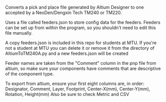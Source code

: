 Converts a pick and place file generated by Altium Designer to one accepted by a NeoDen/Dengxin Tech TM240 or TM220.

Uses a file called feeders.json to store config data for the feeders. Feeders can be set up from within the program, so you shouldn't need to edit this file manually.

A copy feeders.json is included in this repo for students at MTU. If you're not a student at MTU you can delete it or remove it from the directory of AltiumToTM240A.py and a new feeders.json will be created

Feeder names are taken from the "Comment" column in the pnp file from altium, so make sure your components have comments that are descriptive of the component type.

To export from altium, ensure your first eight columns are, in order: Designator, Comment, Layer, Footprint, Center-X(mm), Center-Y(mm), Rotation, Height(mm)
Also be sure to check Metric and CSV
